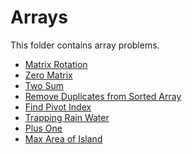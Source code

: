 # Arrays

This folder contains array problems.

* [Matrix Rotation](/Arrays/MatrixRotation/)  
* [Zero Matrix](/Arrays/ZeroMatrix/)  
* [Two Sum](/Arrays/TwoSum/)  
* [Remove Duplicates from Sorted Array](/Arrays/Duplicates/)  
* [Find Pivot Index](Pivot)  
* [Trapping Rain Water](Rain)  
* [Plus One](PlusOne)  
* [Max Area of Island](Area)  

[//]: # (These are reference links used in the body of this note and get stripped out when the markdown processor does its job. There is no need to format nicely because it shouldn't be seen. Thanks SO - http://stackoverflow.com/questions/4823468/store-comments-in-markdown-syntax)
